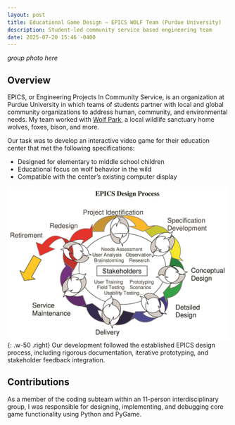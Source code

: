 ```yaml
---
layout: post
title: Educational Game Design – EPICS WOLF Team (Purdue University)
description: Student-led community service based engineering team
date: 2025-07-20 15:46 -0400
---
```


*group photo here*

## Overview

EPICS, or Engineering Projects In Community Service, is an organization at Purdue University in which teams of students partner with local and global community organizations to address human, community, and environmental needs. My team worked with [Wolf Park](https://www.google.com/search?client=firefox-b-1-d&q=wolf+park), a local wildlife sanctuary home wolves, foxes, bison, and more. 

Our task was to develop an interactive video game for their education center that met the following specifications:
- Designed for elementary to middle school children
- Educational focus on wolf behavior in the wild
- Compatible with the center’s existing computer display

![Desktop View](assets/posts/EPICS-WOLF-team/EPICS-design-cycle.jpg){: .w-50 .right}
Our development followed the established EPICS design process, including rigorous documentation, iterative prototyping, and stakeholder feedback integration.

## Contributions

As a member of the coding subteam within an 11-person interdisciplinary group, I was responsible for designing, implementing, and debugging core game functionality using Python and PyGame. 
